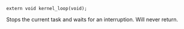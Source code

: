 ```
extern void kernel_loop(void);
```

Stops the current task and waits for an interruption. Will never return.
